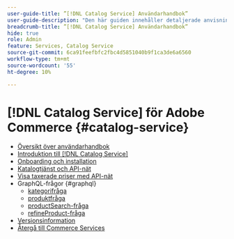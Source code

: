 ```yaml
---
user-guide-title: ”[!DNL Catalog Service] Användarhandbok”
user-guide-description: "Den här guiden innehåller detaljerade anvisningar om hur du använder [!DNL Catalog Service] för Adobe Commerce."
breadcrumb-title: ”[!DNL Catalog Service] Användarhandbok”
hide: true
role: Admin
feature: Services, Catalog Service
source-git-commit: 6ca91feefbfc2fbc4d5851040b9f1ca3de6a6560
workflow-type: tm+mt
source-wordcount: '55'
ht-degree: 10%

---
```


# [!DNL Catalog Service] för Adobe Commerce {#catalog-service}

- [Översikt över användarhandbok](guide-overview.md)
- [Introduktion till  [!DNL Catalog Service]](overview.md)
- [Onboarding och installation](installation.md)
- [Katalogtjänst och API-nät](mesh.md)
- [Visa taxerade priser med API-nät](taxes.md)
- GraphQL-frågor {#graphql}
   - [kategorifråga](https://developer.adobe.com/commerce/services/graphql/catalog-service/categories/)
   - [produktfråga](https://developer.adobe.com/commerce/services/graphql/catalog-service/products/)
   - [productSearch-fråga](https://developer.adobe.com/commerce/services/graphql/live-search/product-search/)
   - [refineProduct-fråga](https://developer.adobe.com/commerce/services/graphql/catalog-service/refine-product/)
- [Versionsinformation](release-notes.md)
- [Återgå till Commerce Services](https://experienceleague.adobe.com/en/docs/commerce-merchant-services/user-guides/home)
